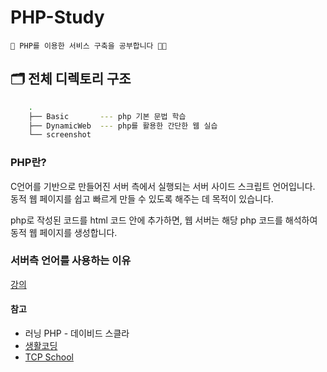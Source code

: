 # PHP-Study

    🌱 PHP를 이용한 서비스 구축을 공부합니다 👩‍💻

## 🗂 전체 디렉토리 구조  

```zsh
    .
    ├── Basic       --- php 기본 문법 학습
    ├── DynamicWeb  --- php를 활용한 간단한 웹 실습
    └── screenshot
```

### PHP란?

C언어를 기반으로 만들어진 서버 측에서 실행되는 서버 사이드 스크립트 언어입니다.
동적 웹 페이지를 쉽고 빠르게 만들 수 있도록 해주는 데 목적이 있습니다.

php로 작성된 코드를 html 코드 안에 추가하면, 웹 서버는 해당 php 코드를 해석하여 동적 웹 페이지를 생성합니다.

### 서버측 언어를 사용하는 이유

[강의](https://opentutorials.org/course/62/5117)

#### 참고

* 러닝 PHP - 데이비드 스클라
* [생활코딩](https://opentutorials.org/course/62/5117)
* [TCP School](http://tcpschool.com/php/intro)

